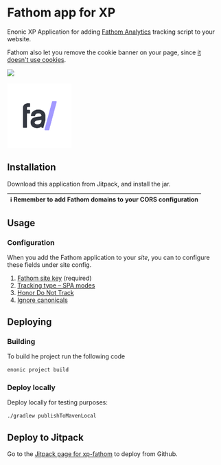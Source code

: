 # Fathom app for XP

Enonic XP Application for adding [Fathom Analytics](https://usefathom.com/ref/SVGDJS) tracking script to your website.

Fathom also let you remove the cookie banner on your page, since [it doesn't use cookies](https://usefathom.com/blog/anonymization).

[![](https://jitpack.io/v/no.item/xp-fathom.svg)](https://jitpack.io/#no.item/xp-fathom)

<img src="https://github.com/ItemConsulting/xp-fathom/raw/main/docs/fathom-logo-small-blackbg.svg?sanitize=true" width="150">

## Installation

Download this application from Jitpack, and install the jar.

| :information_source: Remember to add Fathom domains to your CORS configuration |
|--------------------------------------------------------------------------------|

## Usage

### Configuration

When you add the Fathom application to your *site*, you can to configure these fields under site config.

 1. [Fathom site key](https://usefathom.com/docs/script/script) (required)
 2. [Tracking type – SPA modes](https://usefathom.com/docs/script/script-advanced#spa)
 3. [Honor Do Not Track](https://usefathom.com/docs/script/script-advanced#dnt)
 4. [Ignore canonicals](https://usefathom.com/docs/script/script-advanced#canonicals)

## Deploying

### Building

To build he project run the following code

```bash
enonic project build
```

### Deploy locally

Deploy locally for testing purposes:

```bash
./gradlew publishToMavenLocal
```

## Deploy to Jitpack

Go to the [Jitpack page for xp-fathom](https://jitpack.io/#no.item/xp-fathom) to deploy from Github.
